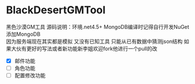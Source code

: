 # BlackDesertGMTool
黑色沙漠GM工具
源码说明：环境.net4.5+ MongoDB编译时记得自行开发NuGet添加MongoDB  
因为服务端现在其实都是模拟 又没有已知工具 只能从已有数据中猜测json结构 如果大伙有更好的写法或者新功能新李姐欢迎fork他进行一个pull的改

- [x] 邮件功能
- [ ] 角色功能
- [ ] 配置修改功能
